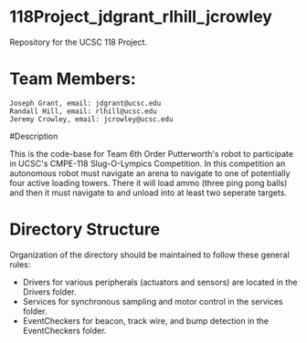# 118Project_jdgrant_rlhill_jcrowley
Repository for the UCSC 118 Project. 

# Team Members:

	Joseph Grant, email: jdgrant@ucsc.edu
	Randall Hill, email: rlhill@ucsc.edu
	Jeremy Crowley, email: jcrowley@ucsc.edu

#Description

This is the code-base for Team 6th Order Putterworth's robot to participate in UCSC's CMPE-118 Slug-O-Lympics Competition.
In this competition an autonomous robot must navigate an arena to navigate to one of potentially four active loading 
towers. There it will load ammo (three ping pong balls) and then it must navigate to and unload into at least two seperate targets.

# Directory Structure
Organization of the directory should be maintained to follow these general rules: 
* Drivers for various peripherals (actuators and sensors) are located in the Drivers folder. 
* Services for synchronous sampling and motor control in the services folder.
* EventCheckers for beacon, track wire, and bump detection in the EventCheckers folder.

